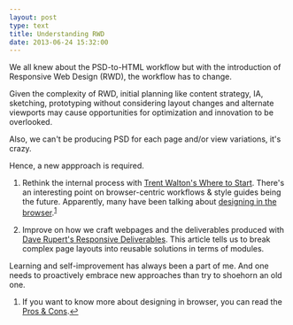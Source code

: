 ```yaml
---
layout: post
type: text
title: Understanding RWD
date: 2013-06-24 15:32:00
---
```


We all knew about the PSD-to-HTML workflow but with the introduction of Responsive Web Design (RWD), the workflow has to change. 

Given the complexity of RWD, initial planning like content strategy, IA, sketching, prototyping without considering layout changes and alternate viewports may cause opportunities for optimization and innovation to be overlooked.

Also, we can't be producing PSD for each page and/or view variations, it's crazy. 

Hence, a new appproach is required. 

1. Rethink the internal process with [Trent Walton's Where to Start](http://trentwalton.com/2013/02/07/where-to-start). There's an interesting point on browser-centric workflows & style guides being the future. Apparently, many have been talking about [designing in the browser](http://andysearles.com/designing-in-the-browser).<sup id="fnref:DIB"><a href="#fn:DIB" rel="footnote">1</a></sup>

2. Improve on how we craft webpages and the deliverables produced with [Dave Rupert's Responsive Deliverables](http://daverupert.com/2013/04/responsive-deliverables). This article tells us to break complex page layouts into reusable solutions in terms of modules.

Learning and self-improvement has always been a part of me. And one needs to proactively embrace new approaches than try to shoehorn an old one. 

<div class="footnotes">
	<ol>
		<li id="fn:DIB">
			If you want to know more about designing in browser, you can read the <a href="http://andysearles.com/the-pros-and-cons-of-in-browser-design/">Pros & Cons</a>.<a href="#fnref:DIB" rel="reference">↩</a>
		</li>
	</ol>
</div>
